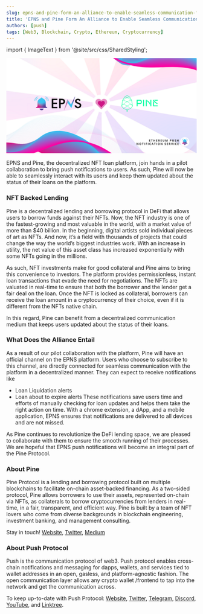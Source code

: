 ```yaml
---
slug: epns-and-pine-form-an-alliance-to-enable-seamless-communication-for-users
title: 'EPNS and Pine Form An Alliance to Enable Seamless Communication for Users'
authors: [push]
tags: [Web3, Blockchain, Crypto, Ethereum, Cryptocurrency]
---
```

import { ImageText } from '@site/src/css/SharedStyling';

![Docusaurus Image](./cover-image.png)

<!--truncate-->

EPNS and Pine, the decentralized NFT loan platform, join hands in a pilot collaboration to bring push notifications to users. As such, Pine will now be able to seamlessly interact with its users and keep them updated about the status of their loans on the platform.

### NFT Backed Lending
Pine is a decentralized lending and borrowing protocol in DeFi that allows users to borrow funds against their NFTs. Now, the NFT industry is one of the fastest-growing and most valuable in the world, with a market value of more than $40 billion. In the beginning, digital artists sold individual pieces of art as NFTs. And now, it’s a field with thousands of projects that could change the way the world’s biggest industries work. With an increase in utility, the net value of this asset class has increased exponentially with some NFTs going in the millions.

As such, NFT investments make for good collateral and Pine aims to bring this convenience to investors. The platform provides permissionless, instant loan transactions that evade the need for negotiations. The NFTs are valuated in real-time to ensure that both the borrower and the lender get a fair deal on the loan. Once the NFT is locked as collateral, borrowers can receive the loan amount in a cryptocurrency of their choice, even if it is different from the NFTs native chain.

In this regard, Pine can benefit from a decentralized communication medium that keeps users updated about the status of their loans.


### What Does the Alliance Entail
As a result of our pilot collaboration with the platform, Pine will have an official channel on the EPNS platform. Users who choose to subscribe to this channel, are directly connected for seamless communication with the platform in a decentralized manner. They can expect to receive notifications like

- Loan Liquidation alerts
- Loan about to expire alerts
These notifications save users time and efforts of manually checking for loan updates and helps them take the right action on time. With a chrome extension, a dApp, and a mobile application, EPNS ensures that notifications are delivered to all devices and are not missed.

As Pine continues to revolutionize the DeFi lending space, we are pleased to collaborate with them to ensure the smooth running of their processes. We are hopeful that EPNS push notifications will become an integral part of the Pine Protocol.

### About Pine

Pine Protocol is a lending and borrowing protocol built on multiple blockchains to facilitate on-chain asset-backed financing. As a two-sided protocol, Pine allows borrowers to use their assets, represented on-chain via NFTs, as collaterals to borrow cryptocurrencies from lenders in real-time, in a fair, transparent, and efficient way. Pine is built by a team of NFT lovers who come from diverse backgrounds in blockchain engineering, investment banking, and management consulting.

Stay in touch! [Website](https://pine.loans/), [Twitter](https://twitter.com/PineLoans), [Medium](https://medium.com/@PineLoans)


### About Push Protocol

Push is the communication protocol of web3. Push protocol enables cross-chain notifications and messaging for dapps, wallets, and services tied to wallet addresses in an open, gasless, and platform-agnostic fashion. The open communication layer allows any crypto wallet /frontend to tap into the network and get the communication across.

To keep up-to-date with Push Protocol: [Website](https://push.org/), [Twitter](https://twitter.com/pushprotocol), [Telegram](https://t.me/epnsproject), [Discord](https://discord.gg/pushprotocol), [YouTube](https://www.youtube.com/c/EthereumPushNotificationService), and [Linktree](https://linktr.ee/pushprotocol).

